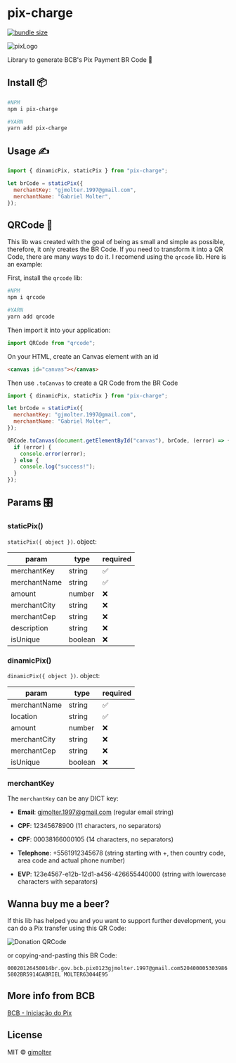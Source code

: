 # pix-charge

[![bundle size][bundlephobia-image]][bundlephobia-url]

[bundlephobia-url]: https://bundlephobia.com/result?p=pix-charge
[bundlephobia-image]: https://badgen.net/bundlephobia/minzip/pix-charge

![pixLogo](https://cdn-std.droplr.net/files/acc_519625/Ql2F31)

Library to generate BCB's Pix Payment BR Code 💸

## Install 📦

```bash
#NPM
npm i pix-charge

#YARN
yarn add pix-charge
```

## Usage ✍️

```js
import { dinamicPix, staticPix } from "pix-charge";

let brCode = staticPix({
  merchantKey: "gjmolter.1997@gmail.com",
  merchantName: "Gabriel Molter",
});
```

## QRCode 🤳

This lib was created with the goal of being as small and simple as possible, therefore, it only creates the BR Code.
If you need to transform it into a QR Code, there are many ways to do it. I recomend using the `qrcode` lib. Here is an example:

First, install the `qrcode` lib:

```bash
#NPM
npm i qrcode

#YARN
yarn add qrcode
```

Then import it into your application:

```js
import QRCode from "qrcode";
```

On your HTML, create an Canvas element with an id

```html
<canvas id="canvas"></canvas>
```

Then use `.toCanvas` to create a QR Code from the BR Code

```js
import { dinamicPix, staticPix } from "pix-charge";

let brCode = staticPix({
  merchantKey: "gjmolter.1997@gmail.com",
  merchantName: "Gabriel Molter",
});

QRCode.toCanvas(document.getElementById("canvas"), brCode, (error) => {
  if (error) {
    console.error(error);
  } else {
    console.log("success!");
  }
});
```

## Params 🎛️

### staticPix()

`staticPix({ object })`. object:

| param        | type    | required |
| ------------ | ------- | -------- |
| merchantKey  | string  | ✅       |
| merchantName | string  | ✅       |
| amount       | number  | ❌       |
| merchantCity | string  | ❌       |
| merchantCep  | string  | ❌       |
| description  | string  | ❌       |
| isUnique     | boolean | ❌       |

### dinamicPix()

`dinamicPix({ object })`. object:

| param        | type    | required |
| ------------ | ------- | -------- |
| merchantName | string  | ✅       |
| location     | string  | ✅       |
| amount       | number  | ❌       |
| merchantCity | string  | ❌       |
| merchantCep  | string  | ❌       |
| isUnique     | boolean | ❌       |

### merchantKey

The `merchantKey` can be any DICT key:

- **Email**: gjmolter.1997@gmail.com (regular email string)

- **CPF**: 12345678900 (11 characters, no separators)

- **CPF**: 00038166000105 (14 characters, no separators)

- **Telephone**: +5561912345678 (string starting with +, then country code, area code and actual phone number)

- **EVP**: 123e4567-e12b-12d1-a456-426655440000 (string with lowercase characters with separators)

## Wanna buy me a beer?

If this lib has helped you and you want to support further development, you can do a Pix transfer using this QR Code:

![Donation QRCode](https://cdn-std.droplr.net/files/acc_519625/MTgEQK)

or copying-and-pasting this BR Code:

`00020126450014br.gov.bcb.pix0123gjmolter.1997@gmail.com5204000053039865802BR5914GABRIEL MOLTER63044E95`

## More info from BCB

[BCB - Iniciação do Pix](https://www.bcb.gov.br/content/estabilidadefinanceira/forumpireunioes/AnexoI-PadroesParaIniciacaodoPix.pdf)

## License

MIT © [gjmolter](https://github.com/gjmolter)
